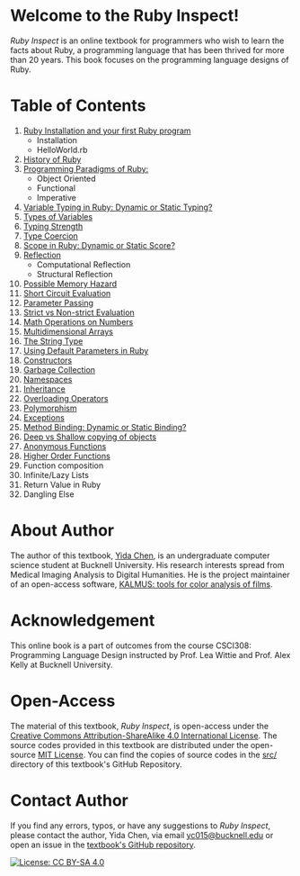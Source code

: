 # Welcome to the Ruby Inspect!

*Ruby Inspect* is an online textbook for programmers who wish to learn the facts about Ruby, a programming language that has been thrived for more than 20 years. This book focuses on the programming language designs of Ruby. 

# Table of Contents
1. [Ruby Installation and your first Ruby program](installation.md)
    - Installation
    - HelloWorld.rb
2. [History of Ruby](history.md)
3. [Programming Paradigms of Ruby:](programming_paradigms.md)
    - Object Oriented
    - Functional 
    - Imperative
4. [Variable Typing in Ruby: Dynamic or Static Typing?](variable_typing.md) 
5. [Types of Variables](types_of_variable.md) 
6. [Typing Strength](typing_strengths.md)
7. [Type Coercion](type_coercion.md)
8. [Scope in Ruby: Dynamic or Static Score?](scope.md)
9. [Reflection](reflection.md)
    - Computational Reflection
    - Structural Reflection
10. [Possible Memory Hazard](memory_hazard.md)
11. [Short Circuit Evaluation](short_circuit_evaluation.md)
12. [Parameter Passing](parameter_passing.md)
13. [Strict vs Non-strict Evaluation](strict_evaluation.md)
14. [Math Operations on Numbers](math_operations.md)
15. [Multidimensional Arrays](multidimensional_arrays.md)
16. [The String Type](string_type.md)
17. [Using Default Parameters in Ruby](default_parameters.md)
18. [Constructors](constructors.md)
19. [Garbage Collection](garbage_collection.md)
20. [Namespaces](namespaces.md)
21. [Inheritance](inheritance.md)
22. [Overloading Operators](overloading_operators.md)
23. [Polymorphism](polymorphism.md)
24. [Exceptions](exceptions.md)
25. [Method Binding: Dynamic or Static Binding?](method_binding.md)
26. [Deep vs Shallow copying of objects](deep_shallow_copy.md)
27. [Anonymous Functions](lambda_functions.md)
28. [Higher Order Functions](higher_order_function.md)
29. Function composition
30. Infinite/Lazy Lists
31. Return Value in Ruby
32. Dangling Else

# About Author
The author of this textbook, [Yida Chen](https://github.com/yc015), is an undergraduate computer science student at Bucknell University. His research interests spread from Medical Imaging Analysis to Digital Humanities. He is the project maintainer of an open-access software, [KALMUS: tools for color analysis of films](https://github.com/KALMUS-Color-Toolkit/KALMUS).

# Acknowledgement
This online book is a part of outcomes from the course CSCI308: Programming Language Design instructed by Prof. Lea Wittie and Prof. Alex Kelly at Bucknell University.

# Open-Access
The material of this textbook, *Ruby Inspect*, is open-access under the [Creative Commons Attribution-ShareAlike 4.0 International License](RUBY-INSPECT_BOOK_LICENSE). The source codes provided in this textbook are distributed under the open-source [MIT License](LICENSE). You can find the copies of source codes in the [src/](https://github.com/yc015/Ruby-Inspect/tree/main/src) directory of this textbook's GitHub Repository.

# Contact Author
If you find any errors, typos, or have any suggestions to *Ruby Inspect*, please contact the author, Yida Chen, via email <yc015@bucknell.edu> or open an issue in the [textbook's GitHub repository](https://github.com/yc015/Ruby-Inspect/issues).

[![License: CC BY-SA 4.0](https://licensebuttons.net/l/by-sa/4.0/88x31.png)](https://creativecommons.org/licenses/by-sa/4.0/)